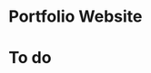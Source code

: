 # Portfolio Website

<!-- npm install

npm run dev -->

# To do
<!-- 
1. Animations
2. Add Snaps, Keyin last semester project(Context API)
3. Theme. dark and light view
4. Finetune README
-->